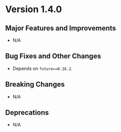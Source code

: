 # Version 1.4.0

## Major Features and Improvements

*   N/A

## Bug Fixes and Other Changes

*   Depends on `future==0.18.2`.

## Breaking Changes

*   N/A

## Deprecations

*   N/A

